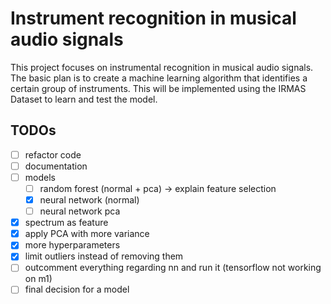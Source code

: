 # Instrument recognition in musical audio signals

This project focuses on instrumental recognition in musical audio signals. The basic plan is to create a machine learning algorithm that identifies a certain group of instruments. 
This will be implemented using the IRMAS Dataset to learn and test the model.

## TODOs

- [ ] refactor code
- [ ] documentation
- [ ] models
  - [ ] random forest (normal + pca) -> explain feature selection
  - [x] neural network (normal)
  - [ ] neural network pca
- [x] spectrum as feature
- [x] apply PCA with more variance
- [x] more hyperparameters
- [x] limit outliers instead of removing them
- [ ] outcomment everything regarding nn and run it (tensorflow not working on m1)
- [ ] final decision for a model
